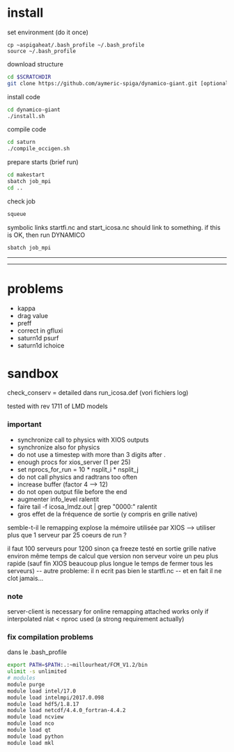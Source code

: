 # install

set environment (do it once)
```
cp ~aspigaheat/.bash_profile ~/.bash_profile
source ~/.bash_profile
```

download structure
```bash 
cd $SCRATCHDIR
git clone https://github.com/aymeric-spiga/dynamico-giant.git [optional different name]
```

install code
```bash 
cd dynamico-giant
./install.sh
```

compile code
```bash
cd saturn
./compile_occigen.sh
```

prepare starts (brief run)
```bash
cd makestart
sbatch job_mpi
cd ..
```

check job
```bash 
squeue
```
symbolic links startfi.nc and start_icosa.nc
should link to something. if this is OK, then
run DYNAMICO
```bash
sbatch job_mpi
```


----------------------------------------------------------
----------------------------------------------------------
# problems
- kappa
- drag value
- preff
- correct in gfluxi
- saturn1d psurf
- saturn1d ichoice

# sandbox

check_conserv = detailed dans run_icosa.def
(vori fichiers log)


tested with rev 1711 of LMD models

### important

* synchronize call to physics with XIOS outputs
* synchronize also for physics
* do not use a timestep with more than 3 digits after .
* enough procs for xios_server (1 per 25)
* set nprocs_for_run = 10 * nsplit_i * nsplit_j
* do not call physics and radtrans too often
* increase buffer (factor 4 --> 12)
* do not open output file before the end
* augmenter info_level ralentit
* faire tail -f icosa_lmdz.out | grep "0000:" ralentit
* gros effet de la fréquence de sortie (y compris en grille native)

semble-t-il le remapping explose la mémoire utilisée par XIOS
--> utiliser plus que 1 serveur par 25 coeurs de run ?

il faut 100 serveurs pour 1200 sinon ça freeze
testé en sortie grille native
environ même temps de calcul que version non serveur
voire un peu plus rapide
(sauf fin XIOS beaucoup plus longue 
le temps de fermer tous les serveurs)
-- autre probleme: il n ecrit pas bien le startfi.nc
-- et en fait il ne clot jamais...


### note

server-client is necessary for online remapping
attached works only if interpolated nlat < nproc used (a strong requirement actually)

### fix compilation problems 

dans le .bash_profile

```bash
export PATH=$PATH:.:~millourheat/FCM_V1.2/bin
ulimit -s unlimited
# modules
module purge
module load intel/17.0
module load intelmpi/2017.0.098
module load hdf5/1.8.17
module load netcdf/4.4.0_fortran-4.4.2
module load ncview
module load nco
module load qt
module load python
module load mkl
```

